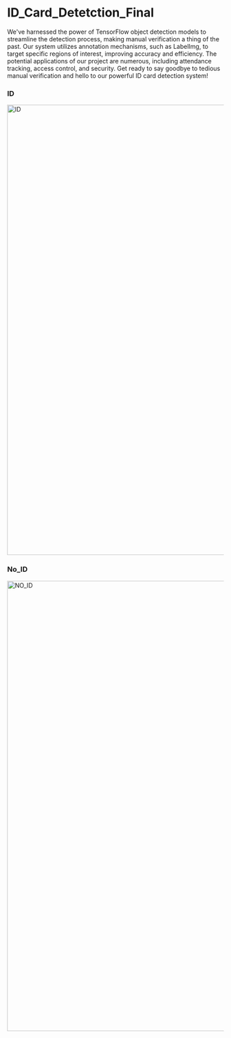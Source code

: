 # ID_Card_Detetction_Final

We've harnessed the power of TensorFlow object detection models to streamline the detection process, making manual verification a thing of the past. Our system utilizes annotation mechanisms, such as LabelImg, to target specific regions of interest, improving accuracy and efficiency. The potential applications of our project are numerous, including attendance tracking, access control, and security. Get ready to say goodbye to tedious manual verification and hello to our powerful ID card detection system!

### ID


<img width="1046" alt="ID" src="https://user-images.githubusercontent.com/79074310/219865526-0e8bc1ff-828c-4ab4-983f-a68a62c98c48.png">

### No_ID

<img width="1046" alt="NO_ID" src="https://user-images.githubusercontent.com/79074310/219865538-ee253d3a-0501-4f7b-8022-ad65e5aee126.png">
